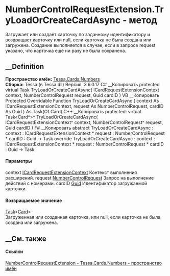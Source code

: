 # NumberControlRequestExtension.TryLoadOrCreateCardAsync - метод
Загружает или создаёт карточку по заданному идентификатору и возвращает
карточку или null, если карточка не была создана или загружена. Создание
выполняется в случае, если в запросе request указано, что карточка ещё ни разу
не была сохранена.
## __Definition
 **Пространство имён:** [Tessa.Cards.Numbers](N_Tessa_Cards_Numbers.htm)  
 **Сборка:** Tessa (в Tessa.dll) Версия: 3.6.0.17
C# __Копировать
     protected virtual Task<Card> TryLoadOrCreateCardAsync(
    	ICardRequestExtensionContext context,
    	NumberControlRequest request,
    	Guid cardID
    )
VB __Копировать
     Protected Overridable Function TryLoadOrCreateCardAsync ( 
    	context As ICardRequestExtensionContext,
    	request As NumberControlRequest,
    	cardID As Guid
    ) As Task(Of Card)
C++ __Копировать
     protected:
    virtual Task<Card^>^ TryLoadOrCreateCardAsync(
    	ICardRequestExtensionContext^ context, 
    	NumberControlRequest^ request, 
    	Guid cardID
    )
F# __Копировать
     abstract TryLoadOrCreateCardAsync : 
            context : ICardRequestExtensionContext * 
            request : NumberControlRequest * 
            cardID : Guid -> Task<Card> 
    override TryLoadOrCreateCardAsync : 
            context : ICardRequestExtensionContext * 
            request : NumberControlRequest * 
            cardID : Guid -> Task<Card> 
#### Параметры
context
[ICardRequestExtensionContext](T_Tessa_Cards_Extensions_ICardRequestExtensionContext.htm)
    Контекст выполнения расширений.
request [NumberControlRequest](T_Tessa_Cards_Numbers_NumberControlRequest.htm)
    Запрос на выполнение действий с номерами.
cardID [Guid](https://learn.microsoft.com/dotnet/api/system.guid)
    Идентификатор загружаемой карточки.
#### Возвращаемое значение
[Task](https://learn.microsoft.com/dotnet/api/system.threading.tasks.task-1)<[Card](T_Tessa_Cards_Card.htm)>  
Загруженная или созданная карточка, или null, если карточка не была создана
или загружена.
## __См. также
#### Ссылки
[NumberControlRequestExtension -
](T_Tessa_Cards_Numbers_NumberControlRequestExtension.htm)
[Tessa.Cards.Numbers - пространство имён](N_Tessa_Cards_Numbers.htm)
